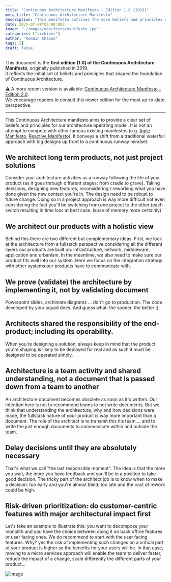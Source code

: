 ```yaml
---
title: "Continuous Architecture Manifesto - Edition 1.0 (2019)"
meta_title: "Continuous Architecture Manifesto"
description: "This manifesto outlines the core beliefs and principles of Continuous Architecture — a modern, product-centric approach to architecture aligned with continuous delivery and sustainable evolution."
date: 2025-07-08T05:00:00Z
image: "./images/manifesto/manifesto.jpg"
categories: ["archives"]
author: "Romain Chapon"
tags: []
draft: false
---
```


This document is the **first edition (1.0) of the Continuous Architecture Manifesto**, originally published in 2019.  
It reflects the initial set of beliefs and principles that shaped the foundation of Continuous Architecture.  

⚠️ A more recent version is available: [Continuous Architecture Manifesto – Edition 2.0](/manifesto).  
We encourage readers to consult this newer edition for the most up-to-date perspective.

---

This Continuous Architecture manifesto aims to provide a clear set of beliefs and principles for our architecture operating model. It is not an attempt to compete with other famous existing manifestos (e.g. [Agile Manifesto](https://agilemanifesto.org), [Reactive Manifesto](https://www.reactivemanifesto.org)). It conveys a shift from a traditional waterfall approach with big designs up front to a continuous runway mindset.

## We architect long term products, not just project solutions

Consider your architecture activities as a runway following the life of your product (as it goes through different stages: from cradle to grave). Taking decisions, designing new features, reconsidering / reworking what you have done given the new context you're in. The  design need to be robust to future change. Doing so in a project approach is way more difficult not even considering the fact you'll be switching from one project to the other (each switch resulting in time loss at best case, lapse of memory more certainly)

## We architect our products with a holistic view

Behind this there are two different but complementary ideas. First, we look at the architecture from a fullstack perspective considering all the different layers our products are built on: infrastructure, network, middleware, application and urbanism. In the meantime, we also need to make sure our product fits well into our system. Here we focus on the integration strategy with other systems our products have to communicate with.

## We prove (validate) the architecture by implementing it, not by validating document

Powerpoint slides, archimate diagrams ... don't go to production. The code developed by your squad does. And guess what: the sooner, the better ;)

## Architects shared the responsibility of the end-product; including its operability.

When you're designing a solution, always keep in mind that the product you're shaping is likely to be deployed for real and as such it must be designed to be operated simply.

## Architecture is a team activity and shared understanding, not a document that is passed down from a team to another

An architecture document becomes obsolete as soon as it's written. Our intention here is not to recommend teams to not write documents. But we think that understanding the architecture, why and how decisions were made, the fullstack nature of your product is way more important than a document. The role of the architect is to transmit this his team ... and to write the just enough documents to communicate within and outside the team.

## Delay decisions until they are absolutely necessary

That's what we call "the last responsible moment". The idea is that the more you wait, the more you have feedback and you'll be in a position to take good decision. The tricky part of the architect job is to know when to make a decision: too early and you're almost blind; too late and the cost of rework could be high.

## Risk-driven prioritization: do customer-centric features with major architectural impact first

Let's take an example to illustrate this: you want to decompose your monolith and you have the choice between doing it on back office features or user facing ones. We do recommend to start with the user facing features. Why? yes the risk of implementing such changes on a critical part of your product is higher so the benefits for your users will be. In that case, moving to a micro services approach will enable the team to deliver faster, reduce the impact of a change, scale differently the different parts of your product...

![image](./images/manifesto/manifesto.jpg)
